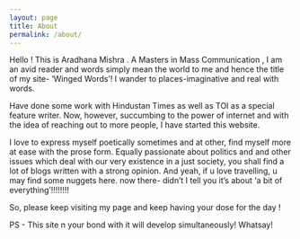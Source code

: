 ```yaml
---
layout: page
title: About
permalink: /about/
---
```


Hello ! This is Aradhana Mishra . A Masters in Mass Communication , I am an avid reader and words simply mean the world to me and hence the title of my site- ‘Winged Words’! I wander to places-imaginative and real with words.

Have done some work with Hindustan Times as well as TOI as a special feature writer. Now, however, succumbing to the power of internet and with the idea of reaching out to more people, I have started this website.

I love to express myself poetically sometimes and at other, find myself more at ease with the prose form. Equally passionate about politics and and other issues which deal with our very existence in a just society, you shall find a lot of blogs written with a strong opinion. And yeah, if u love travelling, u may find some nuggets here. now there- didn’t I tell you it’s about ‘a bit of everything’!!!!!!!!

So, please keep visiting my page and keep having your dose for the day !

PS - This site n your bond with it will develop simultaneously! Whatsay!
